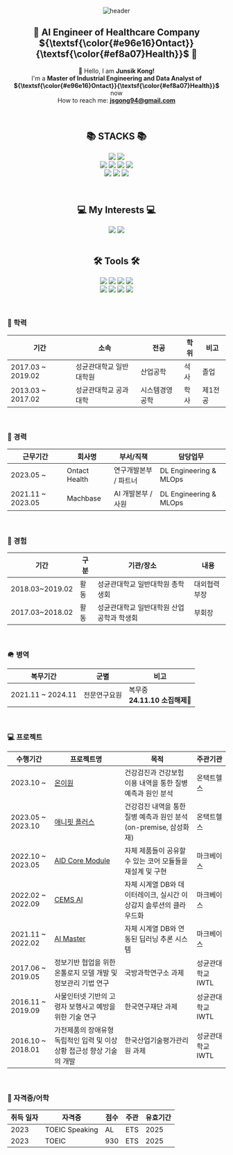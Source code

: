 <div align="center">

![header](https://capsule-render.vercel.app/api?type=waving&color=timeGradient&text=Welcome%20to%20Junsik's%20GitHub%20👋&animation=twinkling&fontSize=40&fontAlignY=40&fontAlign=50&height=250)


## 💁 AI Engineer of Healthcare Company ${\textsf{\color{#e96e16}Ontact}}{\textsf{\color{#ef8a07}Health}}$ 💁
👋 Hello, I am **Junsik Kong!**<br> 
 I'm a **Master of Industrial Engineering and Data Analyst of ${\textsf{\color{#e96e16}Ontact}}{\textsf{\color{#ef8a07}Health}}$** now <br>
 How to reach me: **jsgong94@gmail.com**<br> 
</div>

<br>
<div align=center><h2>📚 STACKS 📚</h2></div>
<div align=center>
<p>
  <img src="https://img.shields.io/badge/python-4584b6?style=for-the-badge&logo=python&logoColor=white"> 
  <img src="https://img.shields.io/badge/go-00ADD8?style=for-the-badge&logo=go&logoColor=white">
  <br/>
  <img src="https://img.shields.io/badge/kubernetes-326CE5?style=for-the-badge&logo=kubernetes&logoColor=white"> 
  <img src="https://img.shields.io/badge/docker-0db7ed?style=for-the-badge&logo=docker&logoColor=white"> 
  <img src="https://img.shields.io/badge/aws-FF9900?style=for-the-badge&logo=amazonaws&logoColor=white"> 
  <img src="https://img.shields.io/badge/gitlab%20CI-181717?style=for-the-badge&logo=gitlab&logoColor=white">
  <br/>
  <img src="https://img.shields.io/badge/triton inference server-76B900?style=for-the-badge&logo=nvidia&logoColor=white"> 
  <img src="https://img.shields.io/badge/mysql-4479A1?style=for-the-badge&logo=mysql&logoColor=white"> 
  <img src="https://img.shields.io/badge/redis-DD0031?style=for-the-badge&logo=redis&logoColor=white"> 
 <p>
</div>	
<br>

<div align=center><h2>💻 My Interests 💻 </h2></div>	

<div align=center>  
  <img src="https://img.shields.io/badge/ai engineering-FF6F00?style=for-the-badge"> 
  <img src="https://img.shields.io/badge/MLOps-d9ead3?style=for-the-badge"> 
</div>	
<br>

<div align=center><h2>🛠 Tools 🛠</h2></div>
<div align=center>
<p>
  <img src="https://img.shields.io/badge/Ubuntu-E95420?style=for-the-badge&logo=Ubuntu&logoColor=white">
  <img src="https://img.shields.io/badge/cent os-002260?style=for-the-badge&logo=centos&logoColor=white">
  <img src="https://img.shields.io/badge/Alpine_Linux-0D597F?style=for-the-badge&logo=alpinelinux&logoColor=white">
  <img src="https://img.shields.io/badge/Windows-0078D6?style=for-the-badge&logo=Windows&logoColor=white">
  <br/>  
  <img src="https://img.shields.io/badge/Visual%20Studio%20Code-0078d7?style=for-the-badge&logo=visualstudiocode&logoColor=white"/>
  <img src="https://img.shields.io/badge/jupyter-FA0F00?style=for-the-badge&logo=jupyter&logoColor=white"/>
  <img src="https://img.shields.io/badge/github-121011?style=for-the-badge&logo=github&logoColor=white"/>
  <img src="https://img.shields.io/badge/Slack-E34F26?style=for-the-badge&logo=HTML5&logoColor=white"/>
 <p>
</div>
<br>

### 📝 학력
|기간|소속|전공|학위|비고|
|-|-|-|-|-|
|2017.03 ~ 2019.02|성균관대학교 일반대학원|산업공학|석사|졸업|
|2013.03 ~ 2017.02|성균관대학교 공과대학|시스템경영공학|학사|제1전공|
<br>

### 🏫 경력
|근무기간|회사명|부서/직책|담당업무|
|-|-|-|-|
|2023.05 ~ |Ontact Health|연구개발본부 / 파트너|DL Engineering & MLOps|
|2021.11 ~ 2023.05|Machbase|AI 개발본부 / 사원|DL Engineering & MLOps|
<br>

### 📆 경험
|기간|구분|기관/장소|내용|
|-|-|-|-|
|2018.03~2019.02|활동|성균관대학교 일반대학원 총학생회|대외협력부장|
|2017.03~2018.02|활동|성균관대학교 일반대학원 산업공학과 학생회|부회장|

<br>

### 🪖 병역
|복무기간|군별|비고|
|-|-|-|
|2021.11 ~ 2024.11|전문연구요원|복무중 <br/>**24.11.10 소집해제🎉**

<br/>

### 💻 프로젝트
|수행기간|프로젝트명|목적|주관기관|
|-|-|-|-|
|2023.10 ~ |[온이원](https://github.com/Jerry1772/Jerry1772/blob/main/assets/onione.md)|건강검진과 건강보험 이용 내역을 통한 질병 예측과 원인 분석|온택트헬스|
|2023.05 ~ 2023.10|[애니핏 플러스](https://github.com/Jerry1772/Jerry1772/blob/main/assets/anyfit+.md)|건강검진 내역을 통한 질병 예측과 원인 분석 (on-premise, 삼성화재)|온택트헬스|
|2022.10 ~ 2023.05|[AID Core Module](https://github.com/Jerry1772/Jerry1772/blob/main/assets/aid_core.md)|자체 제품들이 공유할 수 있는 코어 모듈들을 재설계 및 구현|마크베이스|
|2022.02 ~ 2022.09|[CEMS AI](https://github.com/Jerry1772/Jerry1772/blob/main/assets/cems_ai.md)|자체 시계열 DB와 데이터레이크, 실시간 이상감지 솔루션의 클라우드화|마크베이스|
|2021.11 ~ 2022.02|[AI Master](https://github.com/Jerry1772/Jerry1772/blob/main/assets/ai_master.md)|자체 시계열 DB와 연동된 딥러닝 추론 시스템|마크베이스|
|2017.06 ~ 2019.05|정보기반 협업을 위한 온톨로지 모델 개발 및 정보관리 기법 연구|국방과학연구소 과제|성균관대학교 IWTL|-|
|2016.11 ~ 2019.09|사물인터넷 기반의 고령자 보행사고 예방을 위한 기술 연구|한국연구재단 과제|성균관대학교 IWTL|-|
|2016.10 ~ 2018.01|가전제품의 장애유형 독립적인 입력 및 이상상황 접근성 향상 기술의 개발|한국산업기술평가관리원 과제|성균관대학교 IWTL|-|

<br>

### 📜 자격증/어학
|취득 일자|자격증|점수|주관|유효기간|
|-|-|-|-|-|
|2023|TOEIC Speaking|AL|ETS|2025|
|2023|TOEIC|930|ETS|2025|

<br>
